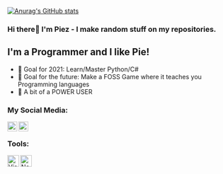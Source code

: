 [![Anurag's GitHub stats](https://github-readme-stats.vercel.app/api?username=Piezz)](https://github.com/anuraghazra/github-readme-stats)

### Hi there👋 I'm Piez - I make random stuff on my repositories.
## I'm a Programmer and I like Pie!
- 🥅 Goal for 2021: Learn/Master Python/C#<br />
- 🥅 Goal for the future: Make a FOSS Game where it teaches you Programming languages<br />
- 🐧 A bit of a POWER USER

### My Social Media:
[<img align="left" alt="Piez | Twitter" width="22px" src="https://cdn.jsdelivr.net/npm/simple-icons@v3/icons/twitter.svg" />](https://twitter.com/piewith_Z)
[<img align="left" alt="Glitchfy | Youtube" width="22px" src="https://user-images.githubusercontent.com/64570731/109303613-a3372280-786d-11eb-90bc-7850bd54af18.png" />](https://www.youtube.com/channel/UCiHdrA8iLiifT4UE15ljMzg)

<br />

### Tools:

<img align="left" src="https://user-images.githubusercontent.com/64570731/109303367-45a2d600-786d-11eb-9547-9bb882199360.png" alt="Visual Studio Code(VSCode)" width="26px">
<img align="left" src="https://user-images.githubusercontent.com/84755426/141926123-aa1e074a-882a-43ed-b1a5-c6447d66ccc2.png" alt="NeoVim" width="26px">
